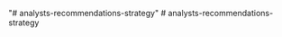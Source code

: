 "# analysts-recommendations-strategy" 
#   a n a l y s t s - r e c o m m e n d a t i o n s - s t r a t e g y  
 